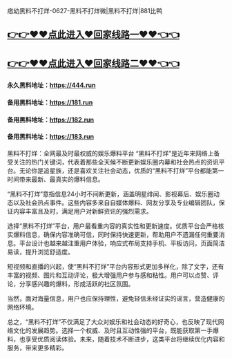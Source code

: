 痞幼黑料不打烊-0627-黑料不打烊微|黑料不打烊|881比鸭

## [👉👉♥♥点此进入♥回家线路一♥♥👈👈](https://unpkg.com/182run/index.html)
## [👉👉♥♥点此进入♥回家线路二♥♥👈👈](https://unpkg.com/182-1run/index.html)

#### 永久黑料地址：https://444.run
#### 备用黑料地址：https://181.run
#### 备用黑料地址：https://182.run
#### 备用黑料地址：https://183.run


黑料不打烊：全网最及时最权威的娱乐爆料平台
“黑料不打烊”是近年来网络上备受关注的热门关键词，代表着那些全天候不断更新娱乐圈内幕和社会热点的资讯平台。无论你是追星族，还是喜欢关注社会动态，优质的“黑料不打烊”平台都能第一时间带来最新、最真实的爆料信息。

“黑料不打烊”意指信息24小时不间断更新，涵盖明星绯闻、影视幕后、娱乐圈动态以及社会热点事件。这些内容多来自自媒体爆料、网友分享及专业编辑团队，保证内容丰富且及时，满足用户对新鲜资讯的强烈需求。

选择“黑料不打烊”平台，用户最看重内容的真实性和更新速度。优质平台会严格核实爆料信息，确保内容准确可信，同时保持快速更新，帮助用户不遗漏任何重要消息。平台设计也越来越注重用户体验，响应式布局支持手机、平板访问，页面简洁易读，提升浏览舒适度。

短视频和直播的兴起，使“黑料不打烊”平台内容形式更加多样化，除了文字，还有丰富的视频、图片和互动评论，极大增强用户参与感和粘性。用户可以点赞、评论，分享感兴趣的爆料，形成活跃的社区氛围。

当然，面对海量信息，用户也应保持理性，避免轻信未经证实的谣言，营造健康的网络环境。

总之，“黑料不打烊”不仅满足了大众对娱乐和社会动态的好奇心，也反映了现代网络文化的发展趋势。选择一个权威、及时且互动性强的平台，既能获取第一手爆料，也享受优质阅读体验。未来，随着技术不断进步，这类平台将继续优化内容和服务，带来更多精彩。
